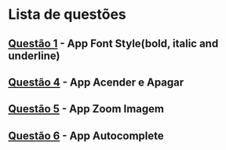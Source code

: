 # Lista de questões

## [Questão 1](https://github.com/MariaAlice00/ifpi-ads-programacao-para-dispositivos-moveis/tree/main/atividade12/font_style) - App Font Style(bold, italic and underline)
## [Questão 4](https://github.com/MariaAlice00/ifpi-ads-programacao-para-dispositivos-moveis/tree/main/atividade12/turn_on_off) - App Acender e Apagar
## [Questão 5](https://github.com/MariaAlice00/ifpi-ads-programacao-para-dispositivos-moveis/tree/main/atividade12/zoom_image) - App Zoom Imagem
## [Questão 6](https://github.com/MariaAlice00/ifpi-ads-programacao-para-dispositivos-moveis/tree/main/atividade12/autocomplete_listview) - App Autocomplete